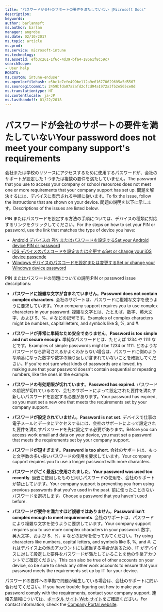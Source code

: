 ```yaml
---
title: "パスワードが会社のサポートの要件を満たしていない |Microsoft Docs"
description: 
keywords: 
author: barlanmsft
ms.author: barlan
manager: angrobe
ms.date: 02/10/2017
ms.topic: article
ms.prod: 
ms.service: microsoft-intune
ms.technology: 
ms.assetid: efb3c261-1f6c-4d39-bfa4-18661f8c59c7
searchScope:
- User help
ROBOTS: 
ms.custom: intune-enduser
ms.openlocfilehash: e5bc1e7efe499be112a9e616770629605a5d5567
ms.sourcegitcommit: 2459bfda07a2afd2cfcd94a1972a3fb2e565ce8d
ms.translationtype: HT
ms.contentlocale: ja-JP
ms.lasthandoff: 01/22/2018
---
```

# <a name="your-password-does-not-meet-your-company-supports-requirements"></a><span data-ttu-id="7351a-102">パスワードが会社のサポートの要件を満たしていない</span><span class="sxs-lookup"><span data-stu-id="7351a-102">Your password does not meet your company support's requirements</span></span>

<span data-ttu-id="7351a-103">会社または学校のリソースにアクセスするために使用するパスワードが、会社のサポートが設定した 1 つまたは複数の要件を満たしていません。</span><span class="sxs-lookup"><span data-stu-id="7351a-103">The password that you use to access your company or school resources does not meet one or more requirements that your company support has set up.</span></span> <span data-ttu-id="7351a-104">問題を解決するには、デバイスに表示される手順に従います。</span><span class="sxs-lookup"><span data-stu-id="7351a-104">To fix the issue, follow the instructions that are shown on your device.</span></span> <span data-ttu-id="7351a-105">問題の説明を以下に示します。</span><span class="sxs-lookup"><span data-stu-id="7351a-105">Descriptions of the issues are listed below.</span></span>

<span data-ttu-id="7351a-106">PIN またはパスワードを設定する方法の手順については、デバイスの種類に対応するリンクをクリックしてください。</span><span class="sxs-lookup"><span data-stu-id="7351a-106">For the steps on how to set your PIN or password, use the link that matches the type of device you have:</span></span>

- [<span data-ttu-id="7351a-107">Android デバイスの PIN またはパスワードを設定する</span><span class="sxs-lookup"><span data-stu-id="7351a-107">Set your Android device PIN or password</span></span>](set-your-pin-or-password-android.md)
- [<span data-ttu-id="7351a-108">iOS デバイスのパスコードを設定または変更する</span><span class="sxs-lookup"><span data-stu-id="7351a-108">Set or change your iOS device passcode</span></span>](set-or-change-your-passcode-ios.md)
- [<span data-ttu-id="7351a-109">Windows デバイスのパスコードを設定または変更する</span><span class="sxs-lookup"><span data-stu-id="7351a-109">Set or change your Windows device password</span></span>](set-or-change-your-password-windows.md)

<span data-ttu-id="7351a-110">PIN またはパスワードの問題についての説明:</span><span class="sxs-lookup"><span data-stu-id="7351a-110">PIN or password issue descriptions:</span></span>

- <span data-ttu-id="7351a-111">**パスワードに複雑な文字が含まれていません**。</span><span class="sxs-lookup"><span data-stu-id="7351a-111">**Password does not contain complex characters**.</span></span> <span data-ttu-id="7351a-112">会社のサポートは、パスワードに複雑な文字を使うように要求しています。</span><span class="sxs-lookup"><span data-stu-id="7351a-112">Your company support requires you to use complex characters in your password.</span></span> <span data-ttu-id="7351a-113">複雑な文字とは、たとえば、数字、英大文字、および $、%、# などの記号です。</span><span class="sxs-lookup"><span data-stu-id="7351a-113">Examples of complex characters might be numbers, capital letters, and symbols like $, %, and #.</span></span>

- <span data-ttu-id="7351a-114">**パスワードが非常に単純なため安全でありません**。</span><span class="sxs-lookup"><span data-stu-id="7351a-114">**Password is too simple and not secure enough**.</span></span> <span data-ttu-id="7351a-115">単純なパスワードとは、たとえば 1234 や 1111 などです。</span><span class="sxs-lookup"><span data-stu-id="7351a-115">Examples of simple passwords might be 1234 or 1111.</span></span> <span data-ttu-id="7351a-116">どのようなパスワードなら許可されるかよくわからない場合は、パスワードに例のような順番になった数字や数字の繰り返しが含まれていないことを確認してください。</span><span class="sxs-lookup"><span data-stu-id="7351a-116">If you're not sure what kinds of passwords are allowed, try making sure that your password doesn't contain sequential or repeating numbers, like the ones in the example.</span></span>

- <span data-ttu-id="7351a-117">**パスワードの有効期限が切れています**。</span><span class="sxs-lookup"><span data-stu-id="7351a-117">**Password has expired**.</span></span> <span data-ttu-id="7351a-118">パスワードの期限が切れているので、会社のサポートによって設定された要件を満たす新しいパスワードを設定する必要があります。</span><span class="sxs-lookup"><span data-stu-id="7351a-118">Your password has expired, so you must set a new one that meets the requirements set by your company support.</span></span>

- <span data-ttu-id="7351a-119">**パスワードが設定されていません**。</span><span class="sxs-lookup"><span data-stu-id="7351a-119">**Password is not set**.</span></span> <span data-ttu-id="7351a-120">デバイスで仕事の電子メールとデータにアクセスするには、会社のサポートによって設定された要件を満たすパスワードを先に設定する必要があります。</span><span class="sxs-lookup"><span data-stu-id="7351a-120">Before you can access work email and data on your device, you must set a password that meets the requirements set by your company support.</span></span>

- <span data-ttu-id="7351a-121">**パスワードが短すぎます**。</span><span class="sxs-lookup"><span data-stu-id="7351a-121">**Password is too short**.</span></span> <span data-ttu-id="7351a-122">会社のサポートは、もっと文字数の多い長いパスワードの使用を要求しています。</span><span class="sxs-lookup"><span data-stu-id="7351a-122">Your company support requires you to use a longer password with more characters.</span></span>

- <span data-ttu-id="7351a-123">**パスワードがごく最近に使用されました**。</span><span class="sxs-lookup"><span data-stu-id="7351a-123">**Your password was used too recently**.</span></span> <span data-ttu-id="7351a-124">過去に使用したものと同じパスワードの使用を、会社のサポートが禁止しています。</span><span class="sxs-lookup"><span data-stu-id="7351a-124">Your company support is preventing you from using previous passwords that you've used in the past.</span></span> <span data-ttu-id="7351a-125">前に使ったことのないパスワードを選択します。</span><span class="sxs-lookup"><span data-stu-id="7351a-125">Choose a password that you haven't used before.</span></span>

- <span data-ttu-id="7351a-126">**パスワードが要件を満たすほど複雑ではありません**。</span><span class="sxs-lookup"><span data-stu-id="7351a-126">**Password isn't complex enough to meet requirements**.</span></span> <span data-ttu-id="7351a-127">会社のサポートは、パスワードにより複雑な文字を使うように要求しています。</span><span class="sxs-lookup"><span data-stu-id="7351a-127">Your company support requires you to use more complex characters in your password.</span></span> <span data-ttu-id="7351a-128">数字、英大文字、および $、%、# などの記号を使ってみてください。</span><span class="sxs-lookup"><span data-stu-id="7351a-128">Try using characters like numbers, capital letters, and symbols like $, %, and #.</span></span> <span data-ttu-id="7351a-129">これはデバイス上の他のアカウントにも該当する場合があるため、IT がデバイスに対して設定した要件をパスワードが満たしていることを他の作業アカウントでご確認ください。</span><span class="sxs-lookup"><span data-stu-id="7351a-129">This can also be true of other accounts on your device, so be sure to check any other work accounts to ensure that your password meets the requirements set up by IT for your device.</span></span>

<span data-ttu-id="7351a-130">パスワードの要件への準拠で問題が発生している場合は、会社のサポートに問い合わせてください。</span><span class="sxs-lookup"><span data-stu-id="7351a-130">If you have trouble figuring out how to make your password comply with the requirements, contact your company support.</span></span> <span data-ttu-id="7351a-131">連絡先情報については、[ポータル サイト Web サイト](https://portal.manage.microsoft.com#HelpDeskDialog)をご確認ください。</span><span class="sxs-lookup"><span data-stu-id="7351a-131">For contact information, check the [Company Portal website](https://portal.manage.microsoft.com#HelpDeskDialog).</span></span>
